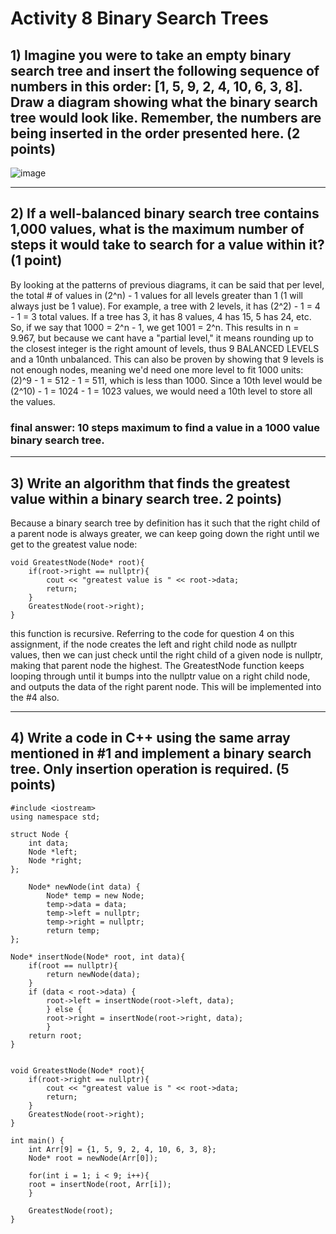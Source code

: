 # Activity 8 Binary Search Trees

## 1) Imagine you were to take an empty binary search tree and insert the following sequence of numbers in this order: [1, 5, 9, 2, 4, 10, 6, 3, 8]. Draw a diagram showing what the binary search tree would look like. Remember, the numbers are being inserted in the order presented here. (2 points)

![image](https://github.com/user-attachments/assets/a3b635ff-2c9b-4f49-b076-ac682fdbac08)

---

## 2) If a well-balanced binary search tree contains 1,000 values, what is the maximum number of steps it would take to search for a value within it? (1 point)
By looking at the patterns of previous diagrams, it can be said that per level, the total # of values in (2^n) - 1 values for all levels greater than 1 (1 will always just be 1 value). For example, a tree with 2 levels, it has (2^2) - 1 = 4 - 1 = 3 total values. If a tree has 3, it has 8 values, 4 has 15, 5 has 24, etc. So, if we say that 1000 = 2^n - 1, we get 1001 = 2^n. This results in n = 9.967, but because we cant have a "partial level," it means rounding up to the closest integer is the right amount of levels, thus 9 BALANCED LEVELS and a 10nth unbalanced. This can also be proven by showing that 9 levels is not enough nodes, meaning we'd need one more level to fit 1000 units: (2)^9 - 1 = 512 - 1 = 511, which is less than 1000. Since a 10th level would be (2^10) - 1 = 1024 - 1 = 1023 values, we would need a 10th level to store all the values. 

### final answer: 10 steps maximum to find a value in a 1000 value binary search tree.
---

## 3) Write an algorithm that finds the greatest value within a binary search tree. 2 points)
Because a binary search tree by definition has it such that the right child of a parent node is always greater, we can keep going down the right until we get to the greatest value node:

```
void GreatestNode(Node* root){
    if(root->right == nullptr){
        cout << "greatest value is " << root->data;
        return;
    }
    GreatestNode(root->right);
}
```
this function is recursive. Referring to the code for question 4 on this assignment, if the node creates the left and right child node as nullptr values, then we can just check until the right child of a given node is nullptr, making that parent node the highest. The GreatestNode function keeps looping through until it bumps into the nullptr value on a right child node, and outputs the data of the right parent node. This will be implemented into the #4 also. 

---

## 4) Write a code in C++ using the same array mentioned in #1 and implement a binary search tree. Only insertion operation is required. (5 points)
```
#include <iostream>
using namespace std;

struct Node {
    int data;
    Node *left;
    Node *right;
};

    Node* newNode(int data) {
        Node* temp = new Node;
        temp->data = data;
        temp->left = nullptr;
        temp->right = nullptr;
        return temp;
};

Node* insertNode(Node* root, int data){
    if(root == nullptr){
        return newNode(data);
    }
    if (data < root->data) {
        root->left = insertNode(root->left, data);
        } else {
        root->right = insertNode(root->right, data);
        }
    return root;
}


void GreatestNode(Node* root){
    if(root->right == nullptr){
        cout << "greatest value is " << root->data;
        return;
    }
    GreatestNode(root->right);
}

int main() {
    int Arr[9] = {1, 5, 9, 2, 4, 10, 6, 3, 8};
    Node* root = newNode(Arr[0]);

    for(int i = 1; i < 9; i++){
    root = insertNode(root, Arr[i]);
    }

    GreatestNode(root);
}


```
